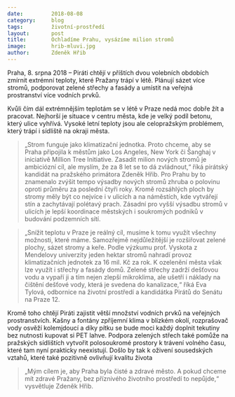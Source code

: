 ```yaml
---
date:         2018-08-08
category:     blog
tags:         životní-prostředí
layout:       post
title:        Ochladíme Prahu, vysázíme milion stromů
image:        hrib-mluvi.jpg
author:       Zdeněk Hřib
---
```


Praha, 8. srpna 2018 – Piráti chtějí v příštích dvou volebních obdobích zmírnit extrémní teploty, které Pražany trápí v létě. Plánují sázet více stromů, podporovat zelené střechy a fasády a umístit na veřejná prostranství více vodních prvků.

Kvůli čím dál extrémnějším teplotám se v létě v Praze nedá moc dobře žít a pracovat. Nejhorší je situace v centru města, kde je velký podíl betonu, který ulice vyhřívá. Vysoké letní teploty jsou ale celopražským problémem, který trápí i sídliště na okraji města.

> „Strom funguje jako klimatizační jednotka. Proto chceme, aby se Praha připojila k městům jako Los Angeles, New York či Šanghaj v iniciativě Million Tree Initiative. Zasadit milion nových stromů je ambiciózní cíl, ale myslím, že za 8 let se to dá zvládnout,“ říká pirátský kandidát na pražského primátora Zdeněk Hřib. Pro Prahu by to znamenalo zvýšit tempo výsadby nových stromů zhruba o polovinu oproti průměru za poslední čtyři roky. Kromě rozsáhlých ploch by stromy měly být co nejvíce i v ulicích a na náměstích, kde vytvářejí stín a zachytávají polétavý prach. Zásadní pro vyšší výsadbu stromů v ulicích je lepší koordinace městských i soukromých podniků v budování podzemních sítí. 

> „Snížit teplotu v Praze je reálný cíl, musíme k tomu využít všechny možnosti, které máme. Samozřejmě nejdůležitější je rozšiřovat zelené plochy, sázet stromy a keře. Podle výzkumu prof. Vyskota z Mendelovy univerzity jeden hektar stromů nahradí provoz klimatizačních jednotek za 16 mil. Kč za rok. K ozelenění města však lze využít i střechy a fasády domů. Zelené střechy zadrží dešťovou vodu a vypaří ji a tím nejen zlepší mikroklima, ale ušetří i náklady na čištění dešťové vody, která je svedena do kanalizace,“ říká Eva Tylová, odbornice na životní prostředí a kandidátka Pirátů do Senátu na Praze 12.

Kromě toho chtějí Piráti zajistit větší množství vodních prvků na veřejných prostranstvích. Kašny a fontány zpříjemní klima v blízkém okolí, rozprašovač vody osvěží kolemjdoucí a díky pítku se bude moci každý doplnit tekutiny bez nutnosti kupovat si PET lahve. Podpora zelených střech také pomůže na pražských sídlištích vytvořit polosoukromé prostory k trávení volného času, které tam nyní prakticky neexistují. Došlo by tak k oživení sousedských vztahů, které také pozitivně ovlivňují kvalitu života 

> „Mým cílem je, aby Praha byla čisté a zdravé město. A pokud chceme mít zdravé Pražany, bez příznivého životního prostředí to nepůjde,“ vysvětluje Zdeněk Hřib.
